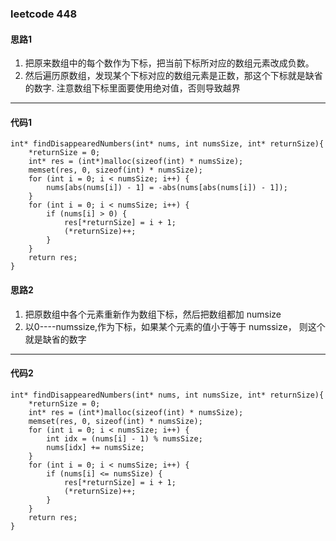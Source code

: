 ### leetcode 448
#### 思路1
1. 把原来数组中的每个数作为下标，把当前下标所对应的数组元素改成负数。
2. 然后遍历原数组，发现某个下标对应的数组元素是正数，那这个下标就是缺省的数字. 注意数组下标里面要使用绝对值，否则导致越界
---
#### 代码1
```
int* findDisappearedNumbers(int* nums, int numsSize, int* returnSize){
    *returnSize = 0;
    int* res = (int*)malloc(sizeof(int) * numsSize);
    memset(res, 0, sizeof(int) * numsSize);
    for (int i = 0; i < numsSize; i++) {
        nums[abs(nums[i]) - 1] = -abs(nums[abs(nums[i]) - 1]);
    }
    for (int i = 0; i < numsSize; i++) {
        if (nums[i] > 0) {
            res[*returnSize] = i + 1;
            (*returnSize)++;
        }
    }
    return res;
}
```

#### 思路2
1. 把原数组中各个元素重新作为数组下标，然后把数组都加 numsize
2. 以0----numssize,作为下标，如果某个元素的值小于等于 numssize， 则这个就是缺省的数字
---
#### 代码2
```
int* findDisappearedNumbers(int* nums, int numsSize, int* returnSize){
    *returnSize = 0;
    int* res = (int*)malloc(sizeof(int) * numsSize);
    memset(res, 0, sizeof(int) * numsSize);
    for (int i = 0; i < numsSize; i++) {
        int idx = (nums[i] - 1) % numsSize;
        nums[idx] += numsSize;
    }
    for (int i = 0; i < numsSize; i++) {
        if (nums[i] <= numsSize) {
            res[*returnSize] = i + 1;
            (*returnSize)++;
        }
    }
    return res;
}
```
